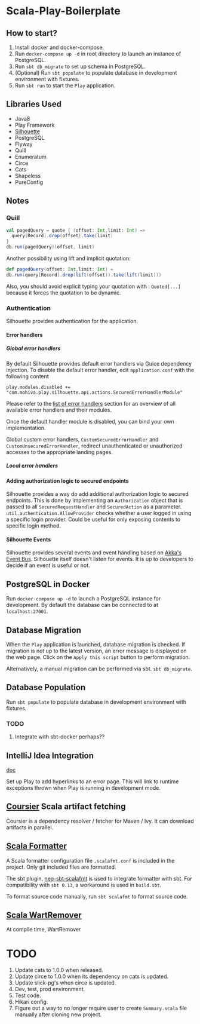 # Scala-Play-Boilerplate


## How to start?

1. Install docker and docker-compose.
2. Run `docker-compose up -d` in root directory to launch an instance of PostgreSQL.
3. Run `sbt db_migrate` to set up schema in PostgreSQL.
4. (Optional) Run `sbt populate` to populate database in development environment with fixtures.
5. Run `sbt run` to start the `Play` application.
 

## Libraries Used
- Java8
- Play Framework
- [Silhouette](https://www.silhouette.rocks)
- PostgreSQL
- Flyway
- Quill
- Enumeratum
- Circe
- Cats
- Shapeless
- PureConfig



## Notes
### Quill
```scala
val pagedQuery = quote { (offset: Int,limit: Int) => 
  query[Record].drop(offset).take(limit)
}
db.run(pagedQuery)(offset, limit)
```

Another possibility using lift and implicit quotation:
```scala
def pagedQuery(offset: Int,limit: Int) = 
db.run(query[Record].drop(lift(offset)).take(lift(limit)))
```
Also, you should avoid explicit typing your quotation with : `Quoted[...]` because it forces the quotation to be dynamic.

### Authentication

Silhouette provides authentication for the application.

#### Error handlers

##### Global error handlers

By default Silhouette provides default error handlers via Guice dependency injection. To disable the default error 
handler, edit `application.conf` with the following content
```hocon
play.modules.disabled += "com.mohiva.play.silhouette.api.actions.SecuredErrorHandlerModule"
```
Please refer to the [list of error handlers](https://www.silhouette.rocks/docs/endpoints#section-list-of-error-handlers) 
section for an overview of all available error handlers and their modules.

Once the default handler module is disabled, you can bind your own implementation.

Global custom error handlers, `CustomSecuredErrorHandler` and `CustomUnsecuredErrorHandler`, redirect unauthenticated 
or unauthorized accesses to the appropriate landing pages.

##### Local error handlers

#### Adding authorization logic to secured endpoints

Silhouette provides a way do add additional authorization logic to secured endpoints. This is done by implementing an 
`Authorization` object that is passed to all `SecuredRequestHandler` and `SecuredAction` as a parameter. 
`util.authentication.AllowProvider` checks whether a user logged in using a specific login provider. Could be useful for 
only exposing contents to specific login method.

#### Silhouette Events

Silhouette provides several events and event handling based on 
[Akka's Event Bus](http://doc.akka.io/docs/akka/2.2.4/scala/event-bus.html). Silhouette itself doesn't listen for events.
It is up to developers to decide if an event is useful or not.


## PostgreSQL in Docker

Run `docker-compose up -d` to launch a PostgreSQL instance for development. By default the database can be connected to 
at `localhost:27001`.

## Database Migration

When the `Play` application is launched, database migration is checked. If migration is not up to the latest version, 
an error message is displayed on the web page. Click on the `Apply this script` button to perform migration.

Alternatively, a manual migration can be performed via sbt. `sbt db_migrate`.

## Database Population

Run `sbt populate` to populate database in development environment with fixtures.

### TODO
1. Integrate with sbt-docker perhaps??

## IntelliJ Idea Integration
[doc](https://playframework.com/documentation/2.6.3/IDE#Navigate-from-an-error-page-to-the-source-code)

Set up Play to add hyperlinks to an error page. This will link to runtime exceptions thrown when Play is running in 
development mode.

## [Coursier](https://github.com/coursier/coursier) Scala artifact fetching

Coursier is a dependency resolver / fetcher for Maven / Ivy. It can download artifacts in parallel.

## [Scala Formatter](https://github.com/scalameta/scalafmt)

A Scala formatter configuration file `.scalafmt.conf` is included in the project. Only git included files are formatted.

The sbt plugin, [neo-sbt-scalafmt](https://github.com/lucidsoftware/neo-sbt-scalafmt) is used to integrate formatter 
with sbt. For compatibility with `sbt 0.13`, a workaround is used in `build.sbt`.

To format source code manually, run `sbt scalafmt` to format source code.

## [Scala WartRemover](https://github.com/wartremover/wartremover)

At compile time, WartRemover

# TODO

1. Update cats to 1.0.0 when released.
2. Update circe to 1.0.0 when its dependency on cats is updated.
3. Update slick-pg's when circe is updated.
4. Dev, test, prod environment.
5. Test code.
6. Hikari config.
7. Figure out a way to no longer require user to create `Summary.scala` file manually after cloning new project.

